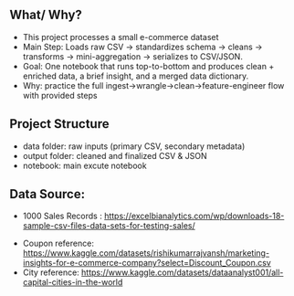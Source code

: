 ## What/ Why?
* This project processes a small e-commerce dataset
* Main Step: Loads raw CSV → standardizes schema → cleans → transforms → mini-aggregation → serializes to CSV/JSON.
* Goal: One notebook that runs top-to-bottom and produces clean + enriched data, a brief insight, and a merged data dictionary.
* Why: practice the full ingest→wrangle→clean→feature-engineer flow with provided steps


## Project Structure
* data folder: raw inputs (primary CSV, secondary metadata)
* output folder: cleaned and finalized CSV & JSON
* notebook: main excute notebook


## Data Source:
* 1000 Sales Records : https://excelbianalytics.com/wp/downloads-18-sample-csv-files-data-sets-for-testing-sales/
- Coupon reference: https://www.kaggle.com/datasets/rishikumarrajvansh/marketing-insights-for-e-commerce-company?select=Discount_Coupon.csv
- City reference: https://www.kaggle.com/datasets/dataanalyst001/all-capital-cities-in-the-world
